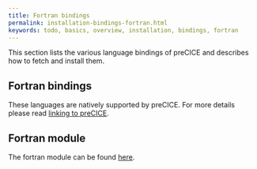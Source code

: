 ```yaml
---
title: Fortran bindings
permalink: installation-bindings-fortran.html
keywords: todo, basics, overview, installation, bindings, fortran
---
```


This section lists the various language bindings of preCICE and describes how to fetch and install them.

## Fortran bindings

These languages are natively supported by preCICE.
For more details please read [linking to preCICE](installation-linking.html).

## Fortran module

The fortran module can be found [here](https://github.com/precice/fortran-module).
